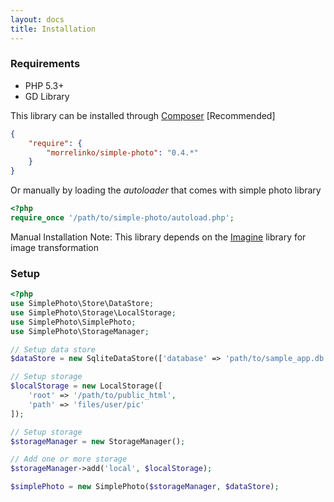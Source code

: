```yaml
---
layout: docs
title: Installation
---
```


### Requirements

* PHP 5.3+
* GD Library

This library can be installed through [Composer](http://getcomposer.org)  [Recommended]

```json
{
    "require": {
        "morrelinko/simple-photo": "0.4.*"
    }
}
```

Or manually by loading the *autoloader* that comes with simple photo library

```php
<?php
require_once '/path/to/simple-photo/autoload.php';
```

Manual Installation Note: This library depends on the [Imagine](https://packagist.org/packages/imagine/imagine)
library for image transformation

### Setup

```php
<?php
use SimplePhoto\Store\DataStore;
use SimplePhoto\Storage\LocalStorage;
use SimplePhoto\SimplePhoto;
use SimplePhoto\StorageManager;

// Setup data store
$dataStore = new SqliteDataStore(['database' => 'path/to/sample_app.db']);

// Setup storage
$localStorage = new LocalStorage([
    'root' => '/path/to/public_html',
    'path' => 'files/user/pic'
]);

// Setup storage
$storageManager = new StorageManager();

// Add one or more storage
$storageManager->add('local', $localStorage);

$simplePhoto = new SimplePhoto($storageManager, $dataStore);
```